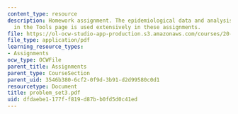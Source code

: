 ```yaml
---
content_type: resource
description: Homework assignment. The epidemiological data and analysis program found
  in the Tools page is used extensively in these assignments.
file: https://ol-ocw-studio-app-production.s3.amazonaws.com/courses/20-102-macroepidemiology-be-102-spring-2005/dfdaebe1177ff819d87bb0fd5d0c41ed_problem_set3.pdf
file_type: application/pdf
learning_resource_types:
- Assignments
ocw_type: OCWFile
parent_title: Assignments
parent_type: CourseSection
parent_uid: 3546b380-6cf2-0f9d-3b91-d2d99580c0d1
resourcetype: Document
title: problem_set3.pdf
uid: dfdaebe1-177f-f819-d87b-b0fd5d0c41ed
---
```

